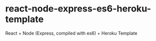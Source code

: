 # react-node-express-es6-heroku-template
React + Node (Express, compiled with es6)  + Heroku Template
